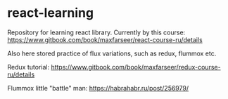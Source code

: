 # react-learning

Repository for learning react library. Currently by this course:
https://www.gitbook.com/book/maxfarseer/react-course-ru/details

Also here stored practice of flux variations, such as redux, flummox etc.

Redux tutorial:
https://www.gitbook.com/book/maxfarseer/redux-course-ru/details

Flummox little "battle" man:
https://habrahabr.ru/post/256979/
